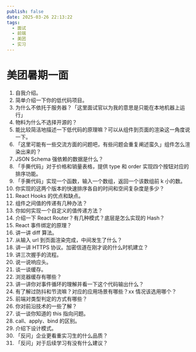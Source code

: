 ```yaml
---
publish: false
date: 2025-03-26 22:13:22
tags:
  - 面试
  - 前端
  - 美团
  - 实习
---
```


# 美团暑期一面

1. 自我介绍。
2. 简单介绍一下你的低代码项目。
3. 为什么不依托于服务器？「这里面试官以为我的意思是只能在本地机器上运行」
4. 物料为什么不选择开源的？
5. 能比较简洁地描述一下低代码的原理嘛？可以从组件到页面的渲染这一角度说一下。
6. 「这里可能有一些交流方面的问题吧，有些问题会重复阐述蛮久」组件怎么渲染出来的？
7. JSON Schema 强依赖的数据是什么？
8. 「手撕代码」对于价格和销量表格，提供 type 和 order 实现四个按钮对应的排序功能。
9. 「手撕代码」实现一个函数，输入一个数组，返回一个该数组前 k 小的数。
10. 你实现的这两个版本的快速排序各自的时间和空间复杂度是多少？
11. React Hooks 的优点和缺点。
12. 组件之间值的传递有几种办法？
13. 你如何实现一个自定义的值传递方法？
14. 介绍一下 React Router？有几种模式？底层是怎么实现的 Hash？
15. React 事件绑定的原理？
16. 讲一讲 diff 算法。
17. 从输入 url 到页面渲染完成，中间发生了什么？
18. 讲一讲 HTTPS 协议。加密信道在刚才说的什么时机建立？
19. 讲三次握手的流程。
20. 说一说响应头。
21. 谈一谈缓存。
22. 浏览器缓存有哪些？
23. 讲一讲你对事件循环的理解并看一下这个代码输出什么？
24. 有了解过防抖和节流嘛？对应的应用场景有哪些？xx 情况该选用哪个？
25. 前端对类型判定的方式有哪些？
26. 你对前沿技术的一些了解？
27. 谈一谈你知道的 this 指向问题。
28. call、apply、bind 的区别。
29. 介绍下设计模式。
30. 「反问」企业更看重实习生的什么品质？
31. 「反问」对于后续学习有没有什么建议？
